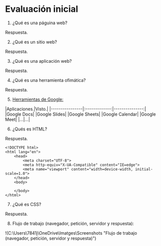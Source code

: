 # Evaluación inicial

1. ¿Qué es una páguina web?

Respuesta.

2. ¿Qué es un sitio web?

Respuesta.

3. ¿Qué es una aplicación web?

Respuesta.

4. ¿Qué es una herramienta ofimática?

Respuesta.

5. [Herramientas de Google:](https://www.google.com/intl/es-419/chrome/browser-tools/ "Herramientas de Google")

|Aplicaciones.|Visto.|
|----------------|:-------------:|---------------:|
|Google Docs|
|Google Slides|
|Google Sheets|
|Google Calendar|
|Google Meet|
|...|...|

6. ¿Qués es HTML?

Respuesta.

```
<!DOCTYPE html>
<html lang="en">
    <head>
        <meta charset="UTF-8">
        <meta http-equiv="X-UA-Compatible" content="IE=edge">
        <meta name="viewport" content="width=device-width, initial-scale=1.0">
    </head>
    <body>

    </body>
</html>
```
7. ¿Qué es CSS?

Respuesta.

8. Flujo de trabajo (navegador, petición, servidor y respuesta):

!(C:\Users\7841j\OneDrive\Imatges\Screenshots "Flujo de trabajo (navegador, petición, servidor y respuesta)")
